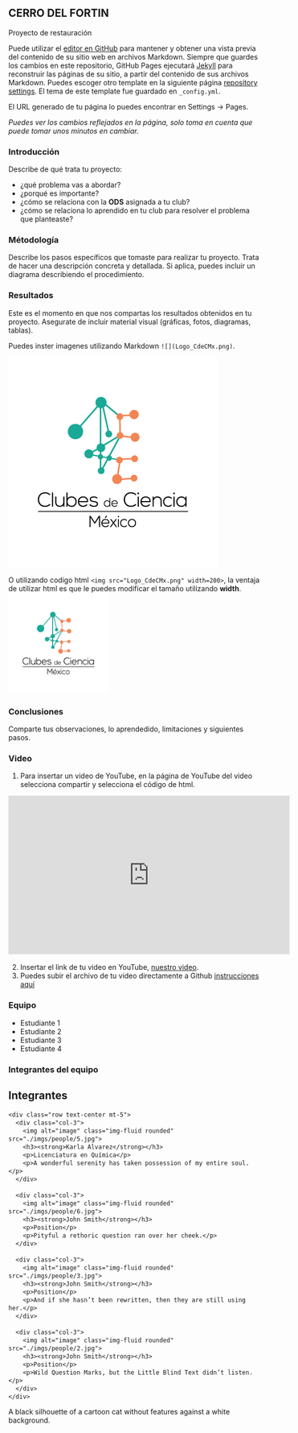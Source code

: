 ## CERRO DEL FORTIN
Proyecto de restauración



Puede utilizar el [editor en GitHub](https://github.com/CdeCMx-org/templates_paginaweb/edit/main/README.md) para mantener y obtener una vista previa del contenido de su sitio web en archivos Markdown. Siempre que guardes los cambios en este repositorio, GitHub Pages ejecutará [Jekyll](https://jekyllrb.com/) para reconstruir las páginas de su sitio, a partir del contenido de sus archivos Markdown. Puedes escoger otro template en la siguiente página [repository settings](https://github.com/CdeCMx-org/templates_paginaweb/settings/pages). El tema de este template fue guardado en `_config.yml`.

El URL generado de tu página lo puedes encontrar en Settings -> Pages. 

*Puedes ver los cambios reflejados en la página, solo toma en cuenta que puede tomar unos minutos en cambiar.*

### Introducción

Describe de qué trata tu proyecto:
* ¿qué problema vas a abordar?
* ¿porqué es importante?
* ¿cómo se relaciona con la **ODS** asignada a tu club? 
* ¿cómo se relaciona lo aprendido en tu club para resolver el problema que planteaste?

### Métodología

Describe los pasos específicos que tomaste para realizar tu proyecto. Trata de hacer una descripción concreta y detallada. Si aplica, puedes incluir un diagrama describiendo el procedimiento. 

### Resultados

Este es el momento en que nos compartas los resultados obtenidos en tu proyecto. Asegurate de incluir material visual (gráficas, fotos, diagramas, tablas). 

Puedes inster imagenes utilizando Markdown `![](Logo_CdeCMx.png)`.

![](Logo_CdeCMx.png)

O utilizando codigo html `<img src="Logo_CdeCMx.png" width=200>`, la ventaja de utilizar html es que le puedes modificar el tamaño utilizando **width**.
<img src="Logo_CdeCMx.png" width=200>


### Conclusiones

Comparte tus observaciones, lo aprendedido, limitaciones y siguientes pasos. 

### Video
 1. Para insertar un video de YouTube, en la página de YouTube del video selecciona compartir y selecciona el código de html.
 <iframe width="560" height="315" src="https://www.youtube.com/embed/PLj1-CMNERM" title="YouTube video player" frameborder="0" allow="accelerometer; autoplay; clipboard-write; encrypted-media; gyroscope; picture-in-picture" allowfullscreen></iframe>
 
 2. Insertar el link de tu video en YouTube, [nuestro video](https://youtu.be/rmXvlBPq24Q).
 4. Puedes subir el archivo de tu video directamente a Github [instrucciones aquí](https://stackoverflow.com/questions/4279611/how-to-embed-a-video-into-github-readme-md)
 
### Equipo

* Estudiante 1
* Estudiante 2
* Estudiante 3
* Estudiante 4

### Integrantes del equipo
<section class="fdb-block team-4">
  <div class="container">
    <div class="row text-center justify-content-center">
      <div class="col-8">
        <h1>Integrantes</h1>
      </div>
    </div>

    <div class="row text-center mt-5">
      <div class="col-3">
        <img alt="image" class="img-fluid rounded" src="./imgs/people/5.jpg">
        <h3><strong>Karla Alvarez</strong></h3>
        <p>Licenciatura en Química</p>
        <p>A wonderful serenity has taken possession of my entire soul.</p>
      </div>

      <div class="col-3">
        <img alt="image" class="img-fluid rounded" src="./imgs/people/6.jpg">
        <h3><strong>John Smith</strong></h3>
        <p>Position</p>
        <p>Pityful a rethoric question ran over her cheek.</p>
      </div>

      <div class="col-3">
        <img alt="image" class="img-fluid rounded" src="./imgs/people/3.jpg">
        <h3><strong>John Smith</strong></h3>
        <p>Position</p>
        <p>And if she hasn’t been rewritten, then they are still using her.</p>
      </div>

      <div class="col-3">
        <img alt="image" class="img-fluid rounded" src="./imgs/people/2.jpg">
        <h3><strong>John Smith</strong></h3>
        <p>Position</p>
        <p>Wild Question Marks, but the Little Blind Text didn’t listen.</p>
      </div>
    </div>
  </div>
</section>
A black silhouette of a cartoon cat without features against a white background.
